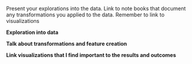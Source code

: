 Present your explorations into the data. Link to note books that document any transformations you applied to the data. Remember to link to visualizations

__Exploration into data__

__Talk about transformations and feature creation__

__Link visualizations that I find important to the results and outcomes__